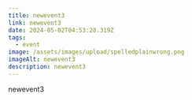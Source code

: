 ```yaml
---
title: newevent3
link: newevent3
date: 2024-05-02T04:53:28.319Z
tags:
  - event
image: /assets/images/upload/spelledplainwrong.png
imageAlt: newevent3
description: newevent3
---
```

newevent3